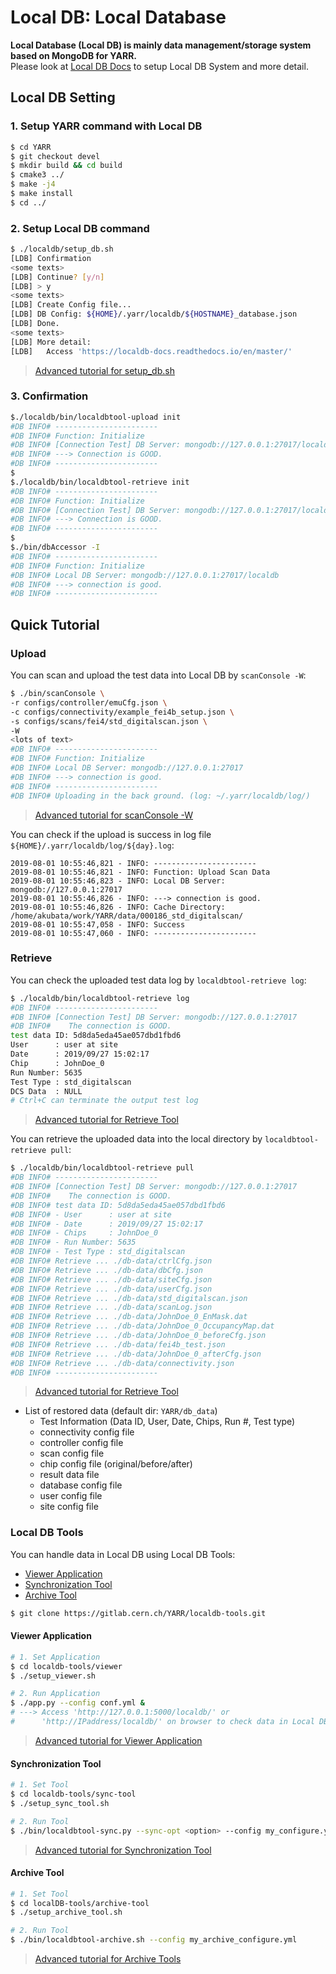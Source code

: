 # Local DB: Local Database

**Local Database (Local DB) is mainly data management/storage system based on MongoDB for YARR.** <br>
Please look at [Local DB Docs](https://localdb-docs.readthedocs.io/en/master/) to setup Local DB System and more detail.

## Local DB Setting

### 1. Setup YARR command with Local DB

```bash
$ cd YARR
$ git checkout devel
$ mkdir build && cd build
$ cmake3 ../
$ make -j4
$ make install
$ cd ../
```

### 2. Setup Local DB command

```bash
$ ./localdb/setup_db.sh
[LDB] Confirmation
<some texts>
[LDB] Continue? [y/n]
[LDB] > y
<some texts>
[LDB] Create Config file...
[LDB] DB Config: ${HOME}/.yarr/localdb/${HOSTNAME}_database.json
[LDB] Done.
<some texts>
[LDB] More detail:
[LDB]   Access 'https://localdb-docs.readthedocs.io/en/master/'
```
> [Advanced tutorial for setup_db.sh](https://localdb-docs.readthedocs.io/en/master/install/)

### 3. Confirmation

```bash
$./localdb/bin/localdbtool-upload init
#DB INFO# -----------------------
#DB INFO# Function: Initialize
#DB INFO# [Connection Test] DB Server: mongodb://127.0.0.1:27017/localdb
#DB INFO# ---> Connection is GOOD.
#DB INFO# -----------------------
$
$./localdb/bin/localdbtool-retrieve init
#DB INFO# -----------------------
#DB INFO# Function: Initialize
#DB INFO# [Connection Test] DB Server: mongodb://127.0.0.1:27017/localdb
#DB INFO# ---> Connection is GOOD.
#DB INFO# -----------------------
$
$./bin/dbAccessor -I
#DB INFO# -----------------------
#DB INFO# Function: Initialize
#DB INFO# Local DB Server: mongodb://127.0.0.1:27017/localdb
#DB INFO# ---> connection is good.
#DB INFO# -----------------------
```

## Quick Tutorial

### Upload

You can scan and upload the test data into Local DB by `scanConsole -W`:

```bash
$ ./bin/scanConsole \
-r configs/controller/emuCfg.json \
-c configs/connectivity/example_fei4b_setup.json \
-s configs/scans/fei4/std_digitalscan.json \
-W
<lots of text>
#DB INFO# -----------------------
#DB INFO# Function: Initialize
#DB INFO# Local DB Server: mongodb://127.0.0.1:27017
#DB INFO# ---> connection is good.
#DB INFO# -----------------------
#DB INFO# Uploading in the back ground. (log: ~/.yarr/localdb/log/)
```
> [Advanced tutorial for scanConsole -W](https://localdb-docs.readthedocs.io/en/master/upload/#upload-test-data)

You can check if the upload is success in log file `${HOME}/.yarr/localdb/log/${day}.log`:

```log
2019-08-01 10:55:46,821 - INFO: -----------------------
2019-08-01 10:55:46,821 - INFO: Function: Upload Scan Data
2019-08-01 10:55:46,823 - INFO: Local DB Server: mongodb://127.0.0.1:27017
2019-08-01 10:55:46,826 - INFO: ---> connection is good.
2019-08-01 10:55:46,826 - INFO: Cache Directory: /home/akubata/work/YARR/data/000186_std_digitalscan/
2019-08-01 10:55:47,058 - INFO: Success
2019-08-01 10:55:47,060 - INFO: -----------------------
```

### Retrieve

You can check the uploaded test data log by `localdbtool-retrieve log`:

```bash
$ ./localdb/bin/localdbtool-retrieve log 
#DB INFO# -----------------------
#DB INFO# [Connection Test] DB Server: mongodb://127.0.0.1:27017
#DB INFO#    The connection is GOOD.
test data ID: 5d8da5eda45ae057dbd1fbd6 
User      : user at site
Date      : 2019/09/27 15:02:17
Chip      : JohnDoe_0
Run Number: 5635
Test Type : std_digitalscan
DCS Data  : NULL
# Ctrl+C can terminate the output test log
```
> [Advanced tutorial for Retrieve Tool](https://localdb-docs.readthedocs.io/en/master/retrieve/)

You can retrieve the uploaded data into the local directory by `localdbtool-retrieve pull`:
 
```bash
$ ./localdb/bin/localdbtool-retrieve pull
#DB INFO# -----------------------
#DB INFO# [Connection Test] DB Server: mongodb://127.0.0.1:27017
#DB INFO#    The connection is GOOD.
#DB INFO# test data ID: 5d8da5eda45ae057dbd1fbd6 
#DB INFO# - User      : user at site
#DB INFO# - Date      : 2019/09/27 15:02:17
#DB INFO# - Chips     : JohnDoe_0
#DB INFO# - Run Number: 5635
#DB INFO# - Test Type : std_digitalscan
#DB INFO# Retrieve ... ./db-data/ctrlCfg.json
#DB INFO# Retrieve ... ./db-data/dbCfg.json
#DB INFO# Retrieve ... ./db-data/siteCfg.json
#DB INFO# Retrieve ... ./db-data/userCfg.json
#DB INFO# Retrieve ... ./db-data/std_digitalscan.json
#DB INFO# Retrieve ... ./db-data/scanLog.json
#DB INFO# Retrieve ... ./db-data/JohnDoe_0_EnMask.dat
#DB INFO# Retrieve ... ./db-data/JohnDoe_0_OccupancyMap.dat
#DB INFO# Retrieve ... ./db-data/JohnDoe_0_beforeCfg.json
#DB INFO# Retrieve ... ./db-data/fei4b_test.json
#DB INFO# Retrieve ... ./db-data/JohnDoe_0_afterCfg.json
#DB INFO# Retrieve ... ./db-data/connectivity.json
#DB INFO# -----------------------
```
> [Advanced tutorial for Retrieve Tool](https://localdb-docs.readthedocs.io/en/master/retrieve/)

* List of restored data (default dir: `YARR/db_data`)
    * Test Information (Data ID, User, Date, Chips, Run #, Test type) 
    * connectivity config file
    * controller config file
    * scan config file
    * chip config file (original/before/after)
    * result data file
    * database config file
    * user config file
    * site config file

### Local DB Tools

You can handle data in Local DB using Local DB Tools:

* [Viewer Application](#viewer-application)
* [Synchronization Tool](#sync-tool)
* [Archive Tool](#archive-tool)

```bash
$ git clone https://gitlab.cern.ch/YARR/localdb-tools.git
```

#### Viewer Application

```bash
# 1. Set Application
$ cd localdb-tools/viewer
$ ./setup_viewer.sh 

# 2. Run Application
$ ./app.py --config conf.yml &
# ---> Access 'http://127.0.0.1:5000/localdb/' or 
#      'http://IPaddress/localdb/' on browser to check data in Local DB
```
> [Advanced tutorial for Viewer Application](https://localdb-docs.readthedocs.io/en/master/viewer/)

#### Synchronization Tool

```bash
# 1. Set Tool 
$ cd localdb-tools/sync-tool
$ ./setup_sync_tool.sh

# 2. Run Tool
$ ./bin/localdbtool-sync.py --sync-opt <option> --config my_configure.yml
```
> [Advanced tutorial for Synchronization Tool](https://localdb-docs.readthedocs.io/en/master/sync/)

#### Archive Tool

```bash
# 1. Set Tool
$ cd localDB-tools/archive-tool
$ ./setup_archive_tool.sh

# 2. Run Tool
$ ./bin/localdbtool-archive.sh --config my_archive_configure.yml
```
> [Advanced tutorial for Archive Tools](https://localdb-docs.readthedocs.io/en/master/archive/)

